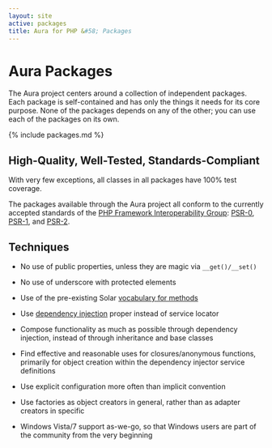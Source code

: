 ```yaml
---
layout: site
active: packages
title: Aura for PHP &#58; Packages
---
```


Aura Packages
=============

The Aura project centers around a collection of independent packages. Each
package is self-contained and has only the things it needs for its core
purpose. None of the packages depends on any of the other; you can use each of
the packages on its own.

{% include packages.md %}

High-Quality, Well-Tested, Standards-Compliant
----------------------------------------------

With very few exceptions, all classes in all packages have 100% test coverage.

The packages available through the Aura project all conform to the
currently accepted standards of the [PHP Framework Interoperability
Group](http://www.php-fig.org/):
[PSR-0](https://github.com/php-fig/fig-standards/blob/master/accepted/PSR-0.md),
[PSR-1](https://github.com/php-fig/fig-standards/blob/master/accepted/PSR-1-basic-coding-standard.md), and
[PSR-2](https://github.com/php-fig/fig-standards/blob/master/accepted/PSR-2-coding-style-guide.md).


Techniques
----------

- No use of public properties, unless they are magic via `__get()/__set()`

- No use of underscore with protected elements

- Use of the pre-existing Solar [vocabulary for methods](http://solarphp.com/manual/appendix-standards.naming.methods)

- Use [dependency injection](https://github.com/auraphp/Aura.Di) proper
  instead of service locator

- Compose functionality as much as possible through dependency injection,
  instead of through inheritance and base classes

- Find effective and reasonable uses for closures/anonymous functions,
  primarily for object creation within the dependency injector service
  definitions

- Use explicit configuration more often than implicit convention

- Use factories as object creators in general, rather than as adapter creators
  in specific

- Windows Vista/7 support as-we-go, so that Windows users are part of the
  community from the very beginning
